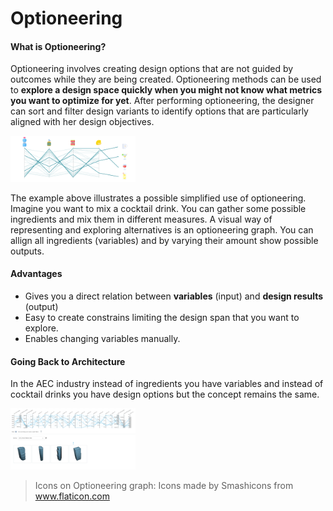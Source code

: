 # Optioneering

#### What is Optioneering?

Optioneering involves creating design options that are not guided by outcomes while they are being created. Optioneering methods can be used to **explore a design space quickly when you might not know what metrics you want to optimize for yet**. After performing optioneering, the designer can sort and filter design variants to identify options that are particularly aligned with her design objectives.

<img src="../assets/deeper/optioneering1.png" style="width:200px;"/>

The example above illustrates a possible simplified use of optioneering. Imagine you want to mix a cocktail drink. You can gather some possible ingredients and mix them in different measures. A visual way of representing and exploring alternatives is an optioneering graph. You can allign all ingredients \(variables\) and by varying their amount show possible outputs. 

#### Advantages

* Gives you a direct relation between **variables** \(input\) and **design results** \(output\)
* Easy to create constrains limiting the design span that you want to explore. 
* Enables changing variables manually. 

#### Going Back to Architecture

In the AEC industry instead of ingredients you have variables and instead of cocktail drinks you have design options but the concept remains the same. 

<img src="../assets/deeper/optioneering2.png" style="width:200px;"/>

> Icons on Optioneering graph: Icons made by Smashicons from www.flaticon.com
